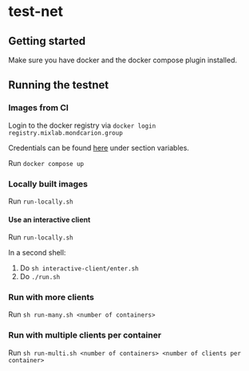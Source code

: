# test-net

## Getting started
Make sure you have docker and the docker compose plugin installed.

## Running the testnet

### Images from CI
Login to the docker registry via `docker login registry.mixlab.mondcarion.group`

Credentials can be found [here](https://git.scc.kit.edu/groups/ps-chair/mixlab/mixnet/-/settings/ci_cd) under section variables.

Run `docker compose up`

### Locally built images
Run `run-locally.sh`

#### Use an interactive client
Run `run-locally.sh`

In a second shell:
1. Do `sh interactive-client/enter.sh`
2. Do `./run.sh`

### Run with more clients
Run `sh run-many.sh <number of containers>`
### Run with multiple clients per container
Run `sh run-multi.sh <number of containers> <number of clients per container>`